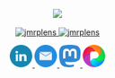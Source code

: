 <p align="center">
    <a href="https://www.youtube.com/watch?v=bxqLsrlakK8">
        <img src="https://img.shields.io/badge/%F0%9F%91%8B-HI%20THERE-orange?style=for-the-badge&labelColor=666666" height="40"/>
    </a>
</p>


<!--
**jmrplens/jmrplens** is a ✨ _special_ ✨ repository because its `README.md` (this file) appears on your GitHub profile.

Here are some ideas to get you started:

- 🔭 I’m currently working on ...
- 🌱 I’m currently learning ...
- 👯 I’m looking to collaborate on ...
- 🤔 I’m looking for help with ...
- 💬 Ask me about ...
- 📫 How to reach me: ...
- 😄 Pronouns: ...
- ⚡ Fun fact: ...
-->
<p align="center">
<a href="https://www.youtube.com/watch?v=bxqLsrlakK8">
    <img alt="jmrplens" src="https://github-readme-stats.vercel.app/api/?username=jmrplens&bg_color=0,666666,fe7d37&title_color=fff&text_color=fff&show_icons=false&hide=commits,issues">
    <img src="https://github-readme-streak-stats.herokuapp.com/?user=jmrplens&theme=dark" height="150px" alt="jmrplens" />
</a>
</p>
<p align="center">
    <a href="https://www.linkedin.com/in/jmrplens/">
        <img src="https://github.com/jmrplens/jmrplens/blob/main/icons/linkedin.svg" alt="LinkedIn" height="40" />
    </a>
    <a href="mailto:jmrplens@gmail.com">
        <img src="https://github.com/jmrplens/jmrplens/blob/main/icons/mailicon.svg" alt="E-Mail" height="40" />
    </a>
   <!-- <a href="https://twitter.com/jmrplens">
        <img src="https://github.com/jmrplens/jmrplens/blob/main/icons/twitter.svg" alt="Twitter" height="40" />
    </a> -->
    <a rel="me" href="https://red.niboe.info/@jmrplens" title="Mastodon">
        <img src="https://github.com/jmrplens/jmrplens/blob/main/icons/mastodon.svg" alt="Mastodon" height="40" />
    </a>
    <a rel="me" href="https://pixelfed.social/jmrplens" title="Pixelfed">
        <img src="https://github.com/jmrplens/jmrplens/blob/main/icons/pixelfedr.svg" alt="Pixelfed" height="40" />
    </a>
</p>
